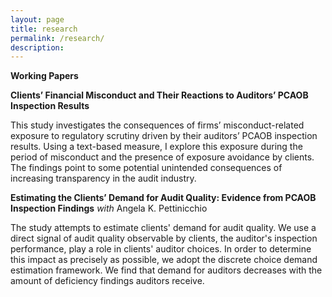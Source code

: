 ```yaml
---
layout: page
title: research
permalink: /research/
description: 
---
```

<strong>Working Papers</strong>

**Clients’ Financial Misconduct and Their Reactions to Auditors’ PCAOB Inspection Results**

This study investigates the consequences of firms’ misconduct-related exposure to regulatory scrutiny driven by their auditors’ PCAOB inspection results. Using a text-based measure, I explore this exposure during the period of misconduct and the presence of exposure avoidance by clients. The findings point to some potential unintended consequences of increasing transparency in the audit industry.


**Estimating the Clients’ Demand for Audit Quality: Evidence from PCAOB Inspection Findings** *with* Angela K. Pettinicchio

The study attempts to estimate clients' demand for audit quality. We use a direct signal of audit quality observable by clients, the auditor's inspection performance, play a role in clients' auditor choices. In order to determine this impact as precisely as possible, we adopt the discrete choice demand estimation framework. We find that demand for auditors decreases with the amount of deficiency findings auditors receive.

